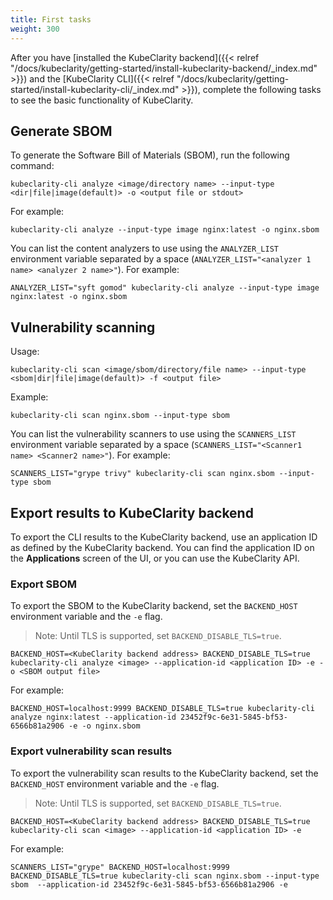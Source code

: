 ```yaml
---
title: First tasks
weight: 300
---
```


After you have [installed the KubeClarity backend]({{< relref "/docs/kubeclarity/getting-started/install-kubeclarity-backend/_index.md" >}}) and the [KubeClarity CLI]({{< relref "/docs/kubeclarity/getting-started/install-kubeclarity-cli/_index.md" >}}), complete the following tasks to see the basic functionality of KubeClarity.

## Generate SBOM

To generate the Software Bill of Materials (SBOM), run the following command:

```shell
kubeclarity-cli analyze <image/directory name> --input-type <dir|file|image(default)> -o <output file or stdout>
```

For example:

```shell
kubeclarity-cli analyze --input-type image nginx:latest -o nginx.sbom
```

You can list the content analyzers to use using the `ANALYZER_LIST` environment variable separated by a space (`ANALYZER_LIST="<analyzer 1 name> <analyzer 2 name>"`). For example:

```shell
ANALYZER_LIST="syft gomod" kubeclarity-cli analyze --input-type image nginx:latest -o nginx.sbom
```

## Vulnerability scanning

Usage:

```shell
kubeclarity-cli scan <image/sbom/directory/file name> --input-type <sbom|dir|file|image(default)> -f <output file>
```

Example:

```shell
kubeclarity-cli scan nginx.sbom --input-type sbom
```

You can list the vulnerability scanners to use using the `SCANNERS_LIST` environment variable separated by a space (`SCANNERS_LIST="<Scanner1 name> <Scanner2 name>"`). For example:

```shell
SCANNERS_LIST="grype trivy" kubeclarity-cli scan nginx.sbom --input-type sbom
```

## Export results to KubeClarity backend

To export the CLI results to the KubeClarity backend, use an application ID as defined by the KubeClarity backend.
You can find the application ID on the **Applications** screen of the UI, or you can use the KubeClarity API.

### Export SBOM

To export the SBOM to the KubeClarity backend, set the `BACKEND_HOST` environment variable and the `-e` flag.

> Note: Until TLS is supported, set `BACKEND_DISABLE_TLS=true`.

```shell
BACKEND_HOST=<KubeClarity backend address> BACKEND_DISABLE_TLS=true kubeclarity-cli analyze <image> --application-id <application ID> -e -o <SBOM output file>
```

For example:

```shell
BACKEND_HOST=localhost:9999 BACKEND_DISABLE_TLS=true kubeclarity-cli analyze nginx:latest --application-id 23452f9c-6e31-5845-bf53-6566b81a2906 -e -o nginx.sbom
```

### Export vulnerability scan results

To export the vulnerability scan results to the KubeClarity backend, set the `BACKEND_HOST` environment variable and the `-e` flag.

> Note: Until TLS is supported, set `BACKEND_DISABLE_TLS=true`.

```shell
BACKEND_HOST=<KubeClarity backend address> BACKEND_DISABLE_TLS=true kubeclarity-cli scan <image> --application-id <application ID> -e
```

For example:

```shell
SCANNERS_LIST="grype" BACKEND_HOST=localhost:9999 BACKEND_DISABLE_TLS=true kubeclarity-cli scan nginx.sbom --input-type sbom  --application-id 23452f9c-6e31-5845-bf53-6566b81a2906 -e
```
